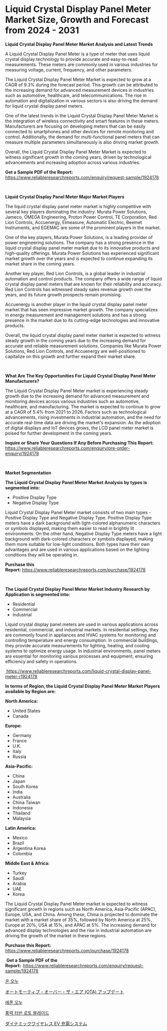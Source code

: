 <p><h1>Liquid Crystal Display Panel Meter Market Size, Growth and Forecast from 2024 - 2031</h1></p><p><strong>Liquid Crystal Display Panel Meter Market Analysis and Latest Trends</strong></p>
<p><p>A Liquid Crystal Display Panel Meter is a type of meter that uses liquid crystal display technology to provide accurate and easy-to-read measurements. These meters are commonly used in various industries for measuring voltage, current, frequency, and other parameters.</p><p>The Liquid Crystal Display Panel Meter Market is expected to grow at a CAGR of 9.3% during the forecast period. This growth can be attributed to the increasing demand for advanced measurement devices in industries such as automotive, healthcare, and telecommunications. The rise in automation and digitalization in various sectors is also driving the demand for liquid crystal display panel meters.</p><p>One of the latest trends in the Liquid Crystal Display Panel Meter Market is the integration of wireless connectivity and smart features in these meters. Manufacturers are focusing on developing meters that can be easily connected to smartphones and other devices for remote monitoring and control. Additionally, the demand for multi-functional panel meters that can measure multiple parameters simultaneously is also driving market growth.</p><p>Overall, the Liquid Crystal Display Panel Meter Market is expected to witness significant growth in the coming years, driven by technological advancements and increasing adoption across various industries.</p></p>
<p><strong>Get a Sample PDF of the Report:&nbsp;</strong> <a href="https://www.reliableresearchreports.com/enquiry/request-sample/1924178">https://www.reliableresearchreports.com/enquiry/request-sample/1924178</a></p>
<p>&nbsp;</p>
<p><strong>Liquid Crystal Display Panel Meter Major Market Players</strong></p>
<p><p>The liquid crystal display panel meter market is highly competitive with several key players dominating the industry. Murata Power Solutions, Jameco, OMEGA Engineering, Proton Power Control, TE Corporation, Red Lion Controls, Accuenergy, Elmeasure, Automatic Electric, Beemet Instruments, and EGEMAC are some of the prominent players in the market.</p><p>One of the key players, Murata Power Solutions, is a leading provider of power engineering solutions. The company has a strong presence in the liquid crystal display panel meter market due to its innovative products and high-quality offerings. Murata Power Solutions has experienced significant market growth over the years and is expected to continue expanding its market share in the coming years.</p><p>Another key player, Red Lion Controls, is a global leader in industrial automation and control products. The company offers a wide range of liquid crystal display panel meters that are known for their reliability and accuracy. Red Lion Controls has witnessed steady sales revenue growth over the years, and its future growth prospects remain promising.</p><p>Accuenergy is another player in the liquid crystal display panel meter market that has seen impressive market growth. The company specializes in energy measurement and management solutions and has a strong presence in the market due to its cutting-edge technologies and innovative products.</p><p>Overall, the liquid crystal display panel meter market is expected to witness steady growth in the coming years due to the increasing demand for accurate and reliable measurement solutions. Companies like Murata Power Solutions, Red Lion Controls, and Accuenergy are well-positioned to capitalize on this growth and further expand their market share.</p></p>
<p>&nbsp;</p>
<p><strong>What Are The Key Opportunities For Liquid Crystal Display Panel Meter Manufacturers?</strong></p>
<p><p>The Liquid Crystal Display Panel Meter market is experiencing steady growth due to the increasing demand for advanced measurement and monitoring devices across various industries such as automotive, healthcare, and manufacturing. The market is expected to continue to grow at a CAGR of 5.4% from 2021 to 2026. Factors such as technological advancements, rising investments in industrial automation, and the need for accurate real-time data are driving the market's expansion. As the adoption of digital displays and IoT devices grows, the LCD panel meter market is poised for further development in the coming years.</p></p>
<p><strong>Inquire or Share Your Questions If Any Before Purchasing This Report:</strong> <a href="https://www.reliableresearchreports.com/enquiry/pre-order-enquiry/1924178">https://www.reliableresearchreports.com/enquiry/pre-order-enquiry/1924178</a></p>
<p>&nbsp;</p>
<p><strong>Market Segmentation</strong></p>
<p><strong>The Liquid Crystal Display Panel Meter Market Analysis by types is segmented into:</strong></p>
<p><ul><li>Positive Display Type</li><li>Negative Display Type</li></ul></p>
<p><p>Liquid Crystal Display Panel Meter market consists of two main types - Positive Display Type and Negative Display Type. Positive Display Type meters have a dark background with light-colored alphanumeric characters or symbols displayed, making them easier to read in brightly lit environments. On the other hand, Negative Display Type meters have a light background with dark-colored characters or symbols displayed, making them more suitable for low-light conditions. Both types have their own advantages and are used in various applications based on the lighting conditions they will be operating in.</p></p>
<p><strong>Purchase this Report:&nbsp;</strong><a href="https://www.reliableresearchreports.com/purchase/1924178">https://www.reliableresearchreports.com/purchase/1924178</a></p>
<p>&nbsp;</p>
<p><strong>The Liquid Crystal Display Panel Meter Market Industry Research by Application is segmented into:</strong></p>
<p><ul><li>Residential</li><li>Commercial</li><li>Industrial</li></ul></p>
<p><p>Liquid crystal display panel meters are used in various applications across residential, commercial, and industrial markets. In residential settings, they are commonly found in appliances and HVAC systems for monitoring and controlling temperature and energy consumption. In commercial buildings, they provide accurate measurements for lighting, heating, and cooling systems to optimize energy usage. In industrial environments, panel meters are essential for monitoring various processes and equipment, ensuring efficiency and safety in operations.</p></p>
<p><a href="https://www.reliableresearchreports.com/liquid-crystal-display-panel-meter-r1924178">&nbsp;https://www.reliableresearchreports.com/liquid-crystal-display-panel-meter-r1924178</a></p>
<p><strong>In terms of Region, the Liquid Crystal Display Panel Meter Market Players available by Region are:</strong></p>
<p>
    <p> <strong> North America: </strong>
        <ul>
            <li>United States</li>
            <li>Canada</li>
        </ul>
        </p> 
    <p> <strong> Europe: </strong>
        <ul>
            <li>Germany</li>
            <li>France</li>
            <li>U.K.</li>
            <li>Italy</li>
            <li>Russia</li>
        </ul>
        </p> 
    <p> <strong> Asia-Pacific: </strong>
        <ul>
            <li>China</li>
            <li>Japan</li>
            <li>South Korea</li>
            <li>India</li>
            <li>Australia</li>
            <li>China Taiwan</li>
            <li>Indonesia</li>
            <li>Thailand</li>
            <li>Malaysia</li>
        </ul>
        </p> 
    <p> <strong> Latin America: </strong>
        <ul>
            <li>Mexico</li>
            <li>Brazil</li>
            <li>Argentina Korea</li>
            <li>Colombia</li>
        </ul>
        </p> 
    <p> <strong> Middle East & Africa: </strong>
        <ul>
            <li>Turkey</li>
            <li>Saudi</li>
            <li>Arabia</li>
            <li>UAE</li>
            <li>Korea</li>
        </ul>
    </p>
    </p>
<p><p>The Liquid Crystal Display Panel Meter market is expected to witness significant growth in regions such as North America, Asia-Pacific (APAC), Europe, USA, and China. Among these, China is projected to dominate the market with a market share of 35%, followed by North America at 25%, Europe at 20%, USA at 15%, and APAC at 5%. The increasing demand for advanced display technologies and the rise in industrial automation are driving the growth of the market in these regions.</p></p>
<p><strong>Purchase this Report: </strong><a href="https://www.reliableresearchreports.com/purchase/1924178">https://www.reliableresearchreports.com/purchase/1924178</a></p>
<p>&nbsp;<strong>Get a Sample PDF of the Report:&nbsp;&nbsp;</strong><a href="https://www.reliableresearchreports.com/enquiry/request-sample/1924178">https://www.reliableresearchreports.com/enquiry/request-sample/1924178</a></p>
<p><strong></strong></p>
<p><p><a href="https://github.com/shade463/Market-Research-Report-List-1/blob/main/7186184125003.md">온 오누</a></p><p><a href="https://github.com/hwbcz413288296/Market-Research-Report-List-2/blob/main/1217907115842.md">オートモーティブ・オーバー・ザ・エア (OTA) アップデート</a></p><p><a href="https://github.com/DavidRobb19/Market-Research-Report-List-1/blob/main/4142207125004.md">에폰 오누</a></p><p><a href="https://medium.com/@aliansikuli_6793/%EA%B8%80%EB%A1%9C%EB%B2%8C-%ED%92%8D%EB%A0%A5-%ED%84%B0%EB%B9%88-%EB%A1%9C%ED%86%A0-%EB%B8%94%EB%A0%88%EC%9D%B4%EB%93%9C-%EC%82%B0%EC%97%85-%EC%9C%A0%ED%98%95-%EC%9D%91%EC%9A%A9-%EB%B6%84%EC%95%BC-%EC%8B%9C%EC%9E%A5-%EC%B0%B8%EA%B0%80%EC%9E%90-%EC%A7%80%EC%97%AD-%EC%84%B1%EC%9E%A5-%EB%B6%84%EC%84%9D-%EB%B0%8F-%EB%AF%B8%EB%9E%98-%EC%8B%9C%EB%82%98%EB%A6%AC%EC%98%A4-2024-2031-d5375b040a36">풍력 터빈 로토 블레이드</a></p><p><a href="https://github.com/efcvopdgkdx128/Market-Research-Report-List-2/blob/main/8191429115841.md">ダイナミックワイヤレス EV 充電システム</a></p></p>